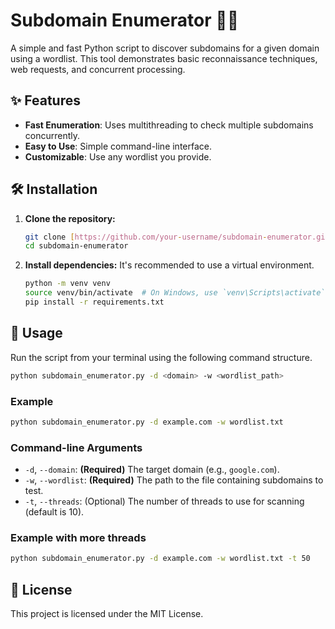 # Subdomain Enumerator 🕵️‍♂️

A simple and fast Python script to discover subdomains for a given domain using a wordlist. This tool demonstrates basic reconnaissance techniques, web requests, and concurrent processing.

## ✨ Features

-   **Fast Enumeration**: Uses multithreading to check multiple subdomains concurrently.
-   **Easy to Use**: Simple command-line interface.
-   **Customizable**: Use any wordlist you provide.

## 🛠️ Installation

1.  **Clone the repository:**
    ```sh
    git clone [https://github.com/your-username/subdomain-enumerator.git](https://github.com/your-username/subdomain-enumerator.git)
    cd subdomain-enumerator
    ```

2.  **Install dependencies:**
    It's recommended to use a virtual environment.
    ```sh
    python -m venv venv
    source venv/bin/activate  # On Windows, use `venv\Scripts\activate`
    pip install -r requirements.txt
    ```

## 🚀 Usage

Run the script from your terminal using the following command structure.

```sh
python subdomain_enumerator.py -d <domain> -w <wordlist_path>
```

### Example

```sh
python subdomain_enumerator.py -d example.com -w wordlist.txt
```

### Command-line Arguments

-   `-d`, `--domain`: **(Required)** The target domain (e.g., `google.com`).
-   `-w`, `--wordlist`: **(Required)** The path to the file containing subdomains to test.
-   `-t`, `--threads`: (Optional) The number of threads to use for scanning (default is 10).

### Example with more threads

```sh
python subdomain_enumerator.py -d example.com -w wordlist.txt -t 50
```

## 📜 License

This project is licensed under the MIT License.